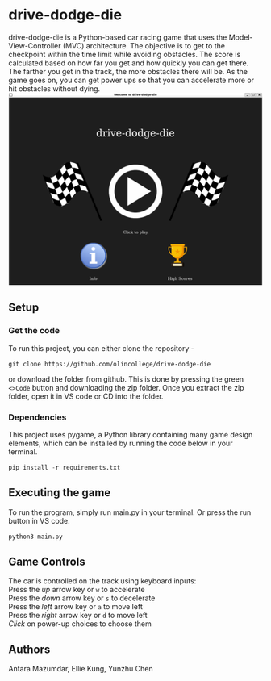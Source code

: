 # drive-dodge-die

drive-dodge-die is a Python-based car racing game that uses the Model-View-Controller (MVC) architecture. The objective is to get to the checkpoint within the time limit while avoiding obstacles. The score is calculated based on how far you get and how quickly you can get there. The farther you get in the track, the more obstacles there will be. As the game goes on, you can get power ups so that you can accelerate more or hit obstacles without dying.
!["start"](media/images/website/start.png)

## Setup
### Get the code
To run this project, you can either clone the repository -
```
git clone https://github.com/olincollege/drive-dodge-die
```
or download the folder from github. This is done by pressing the green `<>Code` button and downloading the zip folder. Once you extract the zip folder, open it in VS code or CD into the folder. 

### Dependencies
This project uses pygame, a Python library containing many game design elements, which can be installed by running the code below in your terminal. 
``` python
pip install -r requirements.txt
```

## Executing the game
To run the program, simply run main.py in your terminal. Or press the run button in VS code.
``` python
python3 main.py
```

## Game Controls
The car is controlled on the track using keyboard inputs:  
Press the _up_ arrow key or `w` to accelerate  
Press the _down_ arrow key or `s` to decelerate  
Press the _left_ arrow key or `a` to move left  
Press the _right_ arrow key or `d` to move left  
_Click_ on power-up choices to choose them

## Authors
Antara Mazumdar, Ellie Kung, Yunzhu Chen
